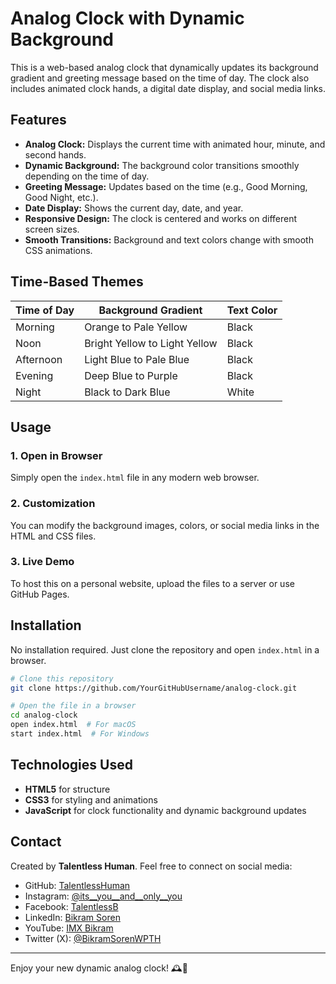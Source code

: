 # Analog Clock with Dynamic Background

This is a web-based analog clock that dynamically updates its background gradient and greeting message based on the time of day. The clock also includes animated clock hands, a digital date display, and social media links.

## Features

- **Analog Clock:** Displays the current time with animated hour, minute, and second hands.
- **Dynamic Background:** The background color transitions smoothly depending on the time of day.
- **Greeting Message:** Updates based on the time (e.g., Good Morning, Good Night, etc.).
- **Date Display:** Shows the current day, date, and year.
- **Responsive Design:** The clock is centered and works on different screen sizes.
- **Smooth Transitions:** Background and text colors change with smooth CSS animations.

## Time-Based Themes

| Time of Day |      Background Gradient      | Text Color |
|-------------|-------------------------------|------------|
| Morning     | Orange to Pale Yellow         | Black      |
| Noon        | Bright Yellow to Light Yellow | Black      |
| Afternoon   | Light Blue to Pale Blue       | Black      |
| Evening     | Deep Blue to Purple           | Black      |
| Night       | Black to Dark Blue            | White      |

## Usage

### 1. Open in Browser
Simply open the `index.html` file in any modern web browser.

### 2. Customization
You can modify the background images, colors, or social media links in the HTML and CSS files.

### 3. Live Demo
To host this on a personal website, upload the files to a server or use GitHub Pages.

## Installation

No installation required. Just clone the repository and open `index.html` in a browser.

```sh
# Clone this repository
git clone https://github.com/YourGitHubUsername/analog-clock.git

# Open the file in a browser
cd analog-clock
open index.html  # For macOS
start index.html  # For Windows
```

## Technologies Used

- **HTML5** for structure
- **CSS3** for styling and animations
- **JavaScript** for clock functionality and dynamic background updates

## Contact

Created by **Talentless Human**. Feel free to connect on social media:

- GitHub: [TalentlessHuman](https://github.com/TalentlessHuman)
- Instagram: [@its__you__and__only__you](https://www.instagram.com/its__you__and__only__you?igsh=emR6ZzAyenoyaGN2)
- Facebook: [TalentlessB](https://www.facebook.com/TalentlessB)
- LinkedIn: [Bikram Soren](https://www.linkedin.com/in/bikram-soren-9260ba254)
- YouTube: [IMX Bikram](https://www.youtube.com/@imx-bikram)
- Twitter (X): [@BikramSorenWPTH](https://twitter.com/@BikramSorenWPTH)

---

Enjoy your new dynamic analog clock! 🕰️🚀

